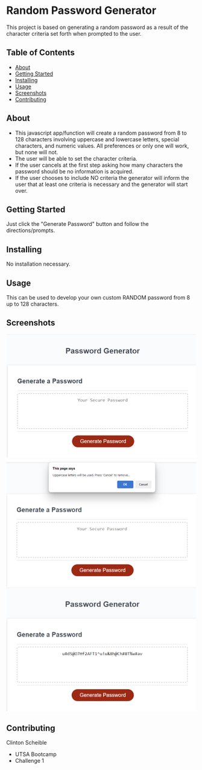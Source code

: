 
# Random Password Generator

This project is based on generating a random password as a result of the character criteria set forth when prompted to the user. 

## Table of Contents

- [About](#about)
- [Getting Started](#getting_started)
- [Installing](#installing)
- [Usage](#usage)
- [Screenshots](#screenshots)
- [Contributing](#contributing)

## About

 - This javascript app/function will create a random password from 8 to 128 characters involving uppercase and lowercase letters, special characters, and numeric values. All preferences or only one will work, but none will not.
 - The user will be able to set the character criteria.
 - If the user cancels at the first step asking how many characters the password should be no information is acquired.
 - If the user chooses to include NO criteria the generator will inform the user that at least one criteria is necessary and the generator will start over.

## Getting Started

Just click the "Generate Password" button and follow the directions/prompts.

## Installing

No installation necessary.

## Usage

This can be used to develop your own custom RANDOM password from 8 up to 128 characters.

## Screenshots

![Alt text](pwdgen-start.png)
![Alt text](pwdgen-prompt.png)
![Alt text](pwdgen-result.png)


## Contributing

Clinton Scheible
- UTSA Bootcamp
- Challenge 1
